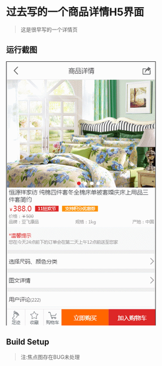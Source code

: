 # 过去写的一个商品详情H5界面

>这是很早写的一个详情页

<h2>运行截图</h2>
<img src="https://github.com/fuyanbing/fuyanbing.github.io/blob/master/%E4%BE%8B%E5%AD%90_web%E5%95%86%E5%9F%8E%E8%AF%A6%E6%83%85%E4%BE%8B%E5%AD%90/GIF.gif" alt="演示" >

<h2>Build Setup</h2>

>注:焦点图存在BUG未处理

